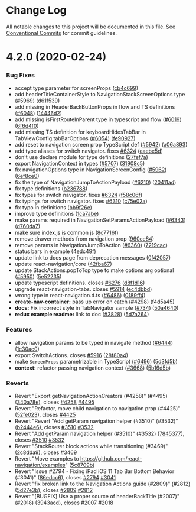 # Change Log

All notable changes to this project will be documented in this file.
See [Conventional Commits](https://conventionalcommits.org) for commit guidelines.

# 4.2.0 (2020-02-24)


### Bug Fixes

* accept type parameter for screenProps ([cb4c699](https://github.com/react-navigation/react-navigation/commit/cb4c6994bb1ffc60ac0ed8aab44b87dc6ae066d2))
* add headerTitleContainerStyle to NavigationStackScreenOptions type ([#5969](https://github.com/react-navigation/react-navigation/issues/5969)) ([d61f539](https://github.com/react-navigation/react-navigation/commit/d61f539175d400fbbd0a79a5a7bf47523f736e66))
* add missing in HeaderBackButtonProps in flow and TS definitions ([#6048](https://github.com/react-navigation/react-navigation/issues/6048)) ([14446d2](https://github.com/react-navigation/react-navigation/commit/14446d2964a8421ff88e243d34d094475e7e36e8))
* add missing isFirstRouteInParent type in typescript and flow ([#6019](https://github.com/react-navigation/react-navigation/issues/6019)) ([6f6d4f0](https://github.com/react-navigation/react-navigation/commit/6f6d4f072a2f18dc309320a65039cc93359d4175))
* add missing TS definition for keyboardHidesTabBar in TabViewConfig.tabBarOptions ([#6054](https://github.com/react-navigation/react-navigation/issues/6054)) ([fe90927](https://github.com/react-navigation/react-navigation/commit/fe909278f5873487c9adfdbafb9089d317f2dc88))
* add reset to navigation screen prop TypeScript def ([#5942](https://github.com/react-navigation/react-navigation/issues/5942)) ([a06a893](https://github.com/react-navigation/react-navigation/commit/a06a893e67973ebd391ae0067d16398b41777f75))
* add type aliases for switch navigator. fixes [#6324](https://github.com/react-navigation/react-navigation/issues/6324) ([eaebe5d](https://github.com/react-navigation/react-navigation/commit/eaebe5d46dfaf7a14f3b8d4a4d60e974c7dc2625))
* don't use declare module for type definitions ([27fef7a](https://github.com/react-navigation/react-navigation/commit/27fef7a185ed3708481698babff923e6c31b9997))
* export NavigationContext in types ([#5707](https://github.com/react-navigation/react-navigation/issues/5707)) ([31908c5](https://github.com/react-navigation/react-navigation/commit/31908c53062a136576d3f8c8385f06dc6fa8f6a3))
* fix navigationOptions type in NavigationScreenConfig<Options> ([#5962](https://github.com/react-navigation/react-navigation/issues/5962)) ([6ef8ce0](https://github.com/react-navigation/react-navigation/commit/6ef8ce0fd5e0ffce71fa7cceb1b99ef3ebad9187))
* fix the type of NavigationJumpToActionPayload ([#6210](https://github.com/react-navigation/react-navigation/issues/6210)) ([20411ad](https://github.com/react-navigation/react-navigation/commit/20411adf8c1bb88ea01a5445474605eae138a074))
* fix type definitions ([b236788](https://github.com/react-navigation/react-navigation/commit/b2367880cd0ca9054ea2762042fa3c6edc1af1d4))
* fix types for switch navigator. fixes [#6324](https://github.com/react-navigation/react-navigation/issues/6324) ([f58c06f](https://github.com/react-navigation/react-navigation/commit/f58c06f192baa30d8d4d1f0172f6b42adb926f01))
* fix typings for switch navigator. fixes [#6310](https://github.com/react-navigation/react-navigation/issues/6310) ([c75e02a](https://github.com/react-navigation/react-navigation/commit/c75e02af9982ff58d42aeabbd247eb5bbdbd0150))
* fix typo in definitions ([bb9f26e](https://github.com/react-navigation/react-navigation/commit/bb9f26ecdf1339c3f5fca6865e0dcf3e86988753))
* improve type definitions ([1ca7abe](https://github.com/react-navigation/react-navigation/commit/1ca7abe7c11e280032a777f2ee5e1ab52487b299))
* make params required in NavigationSetParamsActionPayload ([#6343](https://github.com/react-navigation/react-navigation/issues/6343)) ([d760da7](https://github.com/react-navigation/react-navigation/commit/d760da796d394eb4886d10f88d8a8dfca18e386d))
* make sure index.js is common js ([8c7716f](https://github.com/react-navigation/react-navigation/commit/8c7716f504c77bf31fdde7ed129f2a63378bd283))
* remove drawer methods from navigation prop ([960ce84](https://github.com/react-navigation/react-navigation/commit/960ce843aee994456cbb08a6bb0fa63cffb54192))
* remove params in NavigationJumpToAction ([#6360](https://github.com/react-navigation/react-navigation/issues/6360)) ([7219cac](https://github.com/react-navigation/react-navigation/commit/7219cac9f478784d161019966e83b745e0d32f7c))
* status bars in example ([4edc49f](https://github.com/react-navigation/react-navigation/commit/4edc49f25adb36909476635a98e28d39b000ca9a))
* update link to docs page from deprecation messages ([0f42057](https://github.com/react-navigation/react-navigation/commit/0f42057c8ece83ade3697cc5a32110b12f87d77f))
* update react-navigation/core ([42fba67](https://github.com/react-navigation/react-navigation/commit/42fba673ae44289bb0da1b96d26402683817aba8))
* update StackActions.popToTop type to make options arg optional ([#5950](https://github.com/react-navigation/react-navigation/issues/5950)) ([5e52235](https://github.com/react-navigation/react-navigation/commit/5e522358c545df75789dcdbfa49d4375a3ef4391))
* update typescript definitions. closes [#6276](https://github.com/react-navigation/react-navigation/issues/6276) ([d8f1d16](https://github.com/react-navigation/react-navigation/commit/d8f1d165997615bf54e7e8b5fe398a919aa7fa98))
* upgrade react-navigation-tabs. closes [#5914](https://github.com/react-navigation/react-navigation/issues/5914) ([ec4dbbd](https://github.com/react-navigation/react-navigation/commit/ec4dbbd268d9036343d101ec001247b570fe62a1))
* wrong type in react-navigation.d.ts ([#6486](https://github.com/react-navigation/react-navigation/issues/6486)) ([0189ff4](https://github.com/react-navigation/react-navigation/commit/0189ff4eb3f2b868b0cf902f33fe104d7c276b16))
* **create-nav-container:** pass up error on catch ([#4298](https://github.com/react-navigation/react-navigation/issues/4298)) ([f4d5a45](https://github.com/react-navigation/react-navigation/commit/f4d5a45471f50d09f99726121f398b40fa03d09e))
* **docs:** Fix incorrect style in TabNavigator sample ([#734](https://github.com/react-navigation/react-navigation/issues/734)) ([50a4640](https://github.com/react-navigation/react-navigation/commit/50a46401c8ee2276c261bf561c8339c76deb88f4))
* **redux example readme:** link to doc ([#3828](https://github.com/react-navigation/react-navigation/issues/3828)) ([5d7a264](https://github.com/react-navigation/react-navigation/commit/5d7a2643931a683b00deb9b6489309d736ad9560))


### Features

* allow navigation params to be typed in navigate method ([#6444](https://github.com/react-navigation/react-navigation/issues/6444)) ([1c30ac0](https://github.com/react-navigation/react-navigation/commit/1c30ac07e4b17f95e94d2d5306f9ce75a7a60e31))
* export SwitchActions. closes [#5916](https://github.com/react-navigation/react-navigation/issues/5916) ([28f80a4](https://github.com/react-navigation/react-navigation/commit/28f80a4f0c6a23bc38a495e05fae1e707dd23c7b))
* make `ScreenProps` parametrizable in TypeScript ([#6496](https://github.com/react-navigation/react-navigation/issues/6496)) ([5d3fd5b](https://github.com/react-navigation/react-navigation/commit/5d3fd5bea0d09b61e26c8837557f6d0e8b396e74))
* **context:** refactor passing navigation context ([#3668](https://github.com/react-navigation/react-navigation/issues/3668)) ([5b16d5b](https://github.com/react-navigation/react-navigation/commit/5b16d5bb4740f28d42ced82f13be0682b89f4122))


### Reverts

* Revert "Export getNavigationActionCreators (#4258)" (#4495) ([340a78e](https://github.com/react-navigation/react-navigation/commit/340a78e7eed6ddd76c13e275d13a9edf3e7276d7)), closes [#4258](https://github.com/react-navigation/react-navigation/issues/4258) [#4495](https://github.com/react-navigation/react-navigation/issues/4495)
* Revert "Refactor, move child navigation to navigation prop (#4425)" ([52fe023](https://github.com/react-navigation/react-navigation/commit/52fe023ee2f9e08ff1ecfeffc9c72c2fd78cfe83)), closes [#4425](https://github.com/react-navigation/react-navigation/issues/4425)
* Revert "Revert "Add getParam navigation helper (#3510)" (#3532)" ([b2444e6](https://github.com/react-navigation/react-navigation/commit/b2444e6c618ee18f0a024d5320f6b773f8de0a95)), closes [#3510](https://github.com/react-navigation/react-navigation/issues/3510) [#3532](https://github.com/react-navigation/react-navigation/issues/3532)
* Revert "Add getParam navigation helper (#3510)" (#3532) ([7845377](https://github.com/react-navigation/react-navigation/commit/7845377174a55f323a120436d46b030abe2c1da0)), closes [#3510](https://github.com/react-navigation/react-navigation/issues/3510) [#3532](https://github.com/react-navigation/react-navigation/issues/3532)
* Revert "StackRouter block actions while transitioning (#3469)" ([2c8dda9](https://github.com/react-navigation/react-navigation/commit/2c8dda917a49d77f8e6ad67d3e1a57e00363bb5c)), closes [#3469](https://github.com/react-navigation/react-navigation/issues/3469)
* Revert "Move examples to https://github.com/react-navigation/examples" ([5c8709b](https://github.com/react-navigation/react-navigation/commit/5c8709b8a4d74750c2ee64f10732cfc8fd974890))
* Revert "Issue #2794 - Fixing iPad iOS 11 Tab Bar Bottom Behavior (#3041)" ([86edcc6](https://github.com/react-navigation/react-navigation/commit/86edcc66d2948f7b73039e984b7eb95663bbc5c0)), closes [#2794](https://github.com/react-navigation/react-navigation/issues/2794) [#3041](https://github.com/react-navigation/react-navigation/issues/3041)
* Revert "fix broken link to the Navigation Actions guide (#2809)" (#2812) ([5d27e3b](https://github.com/react-navigation/react-navigation/commit/5d27e3b06dda9043a98c4f6301ee732af99e2fb3)), closes [#2809](https://github.com/react-navigation/react-navigation/issues/2809) [#2812](https://github.com/react-navigation/react-navigation/issues/2812)
* Revert "[BUGFIX] Use a proper source of headerBackTitle (#2007)" (#2018) ([3943acd](https://github.com/react-navigation/react-navigation/commit/3943acdd776450ed166d950d1380f4e75d6d0d78)), closes [#2007](https://github.com/react-navigation/react-navigation/issues/2007) [#2018](https://github.com/react-navigation/react-navigation/issues/2018)

